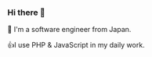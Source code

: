 ### Hi there 👋

:japanese_castle: I'm a software engineer from Japan.

:+1:I use PHP & JavaScript in my daily work.

<!--

Emoji Cheat Sheet
https://www.webfx.com/tools/emoji-cheat-sheet/

**T-unity/T-unity** is a ✨ _special_ ✨ repository because its `README.md` (this file) appears on your GitHub profile.

Here are some ideas to get you started:

- 🔭 I’m currently working on ...
- 🌱 I’m currently learning ...
- 👯 I’m looking to collaborate on ...
- 🤔 I’m looking for help with ...
- 💬 Ask me about ...
- 📫 How to reach me: ...
- 😄 Pronouns: ...
- ⚡ Fun fact: ...
-->
